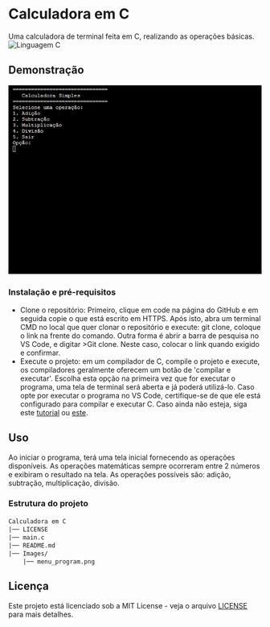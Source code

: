 # Calculadora em C
Uma calculadora de terminal feita em C, realizando as operações básicas.
![Linguagem C](https://img.shields.io/badge/C-00599C?style=for-the-badge&logo=c&logoColor=white)

## Demonstração

![Demonstração do app](images/menu_program.png)

### Instalação e pré-requisitos

- Clone o repositório: Primeiro, clique em code na página do GitHub e em seguida copie o que está escrito em HTTPS. Após isto, abra um terminal CMD no local que quer clonar o repositório e execute: git clone, coloque o link na frente do comando. Outra forma é abrir a barra de pesquisa no VS Code, e digitar >Git clone. Neste caso, colocar o link quando exigido e confirmar.
- Execute o projeto: em um compilador de C, compile o projeto e execute, os compiladores geralmente oferecem um botão de 'compilar e executar'. Escolha esta opção na primeira vez que for executar o programa, uma tela de terminal será aberta e já poderá utilizá-lo. Caso opte por executar o programa no VS Code, certifique-se de que ele está configurado para compilar e executar C. Caso ainda não esteja, siga este [tutorial](https://neps.academy/br/course/introducao-a-programacao/lesson/instalando-a-ide) ou [este](https://professored.wordpress.com/2024/09/12/tutorial-compilando-e-rodando-programas-em-linguagem-c-no-windows-no-vscode/).

## Uso

Ao iniciar o programa, terá uma tela inicial fornecendo as operações disponíveis. As operações matemáticas sempre ocorreram entre 2 números e exibiram o resultado na tela. As operações possíveis são: adição, subtração, multiplicação, divisão.

### Estrutura do projeto

```
Calculadora em C
|── LICENSE
|── main.c
|── README.md
|── Images/
    |── menu_program.png
```


## Licença  
Este projeto está licenciado sob a MIT License - veja o arquivo [LICENSE](LICENSE) para mais detalhes.  